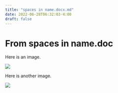 ```yaml
---
title: "spaces in name.docx.md"
date: 2022-06-28T06:32:03-4:00
draft: false
---
```


# From spaces in name.doc

Here is an image.

![](/images/spaces_in_name.docx/media/image1.jpeg)


Here is another image.

![](/images/spaces_in_name.docx/media/image2.jpeg)

